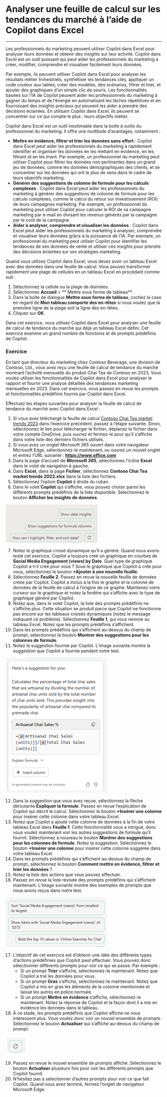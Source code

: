 # Analyser une feuille de calcul sur les tendances du marché à l’aide de Copilot dans Excel
---
Les professionnels du marketing peuvent utiliser Copilot dans Excel pour analyser leurs données et obtenir des insights sur leur activité. Copilot dans Excel est un outil puissant qui peut aider les professionnels du marketing à créer, modifier, comprendre et visualiser facilement leurs données.

Par exemple, ils peuvent utiliser Copilot dans Excel pour analyser les résultats métier trimestriels, synthétiser les tendances clés, appliquer un code couleur aux tables, créer des modèles, des scénarios, filtrer et trier, et ajouter des graphiques d’un simple clic de souris. Les fonctionnalités basées sur l’IA de Copilot peuvent aider les professionnels du marketing à gagner du temps et de l’énergie en automatisant les tâches répétitives et en fournissant des insights précieux qui peuvent les aider à prendre des décisions éclairées. En utilisant Copilot dans Excel, ils peuvent se concentrer sur ce qui compte le plus : leurs objectifs métier.

Copilot dans Excel est un outil inestimable dans la boîte à outils du professionnel du marketing. Il offre une multitude d’avantages, notamment :

 -  **Mettre en évidence, filtrer et trier les données sans effort** : Copilot dans Excel peut aider les professionnels du marketing à rapidement identifier et organiser les données en les mettant en évidence, en les filtrant et en les triant. Par exemple, un professionnel du marketing peut utiliser Copilot pour filtrer les données non pertinentes dans un grand jeu de données, comme les données démographiques des clients, et se concentrer sur les données qui ont le plus de sens dans le cadre de leurs objectifs marketing.
 -  **Générer des suggestions de colonne de formule pour les calculs complexes** : Copilot dans Excel peut aider les professionnels du marketing à générer des suggestions de colonne de formule pour les calculs complexes, comme le calcul du retour sur investissement (ROI) de leurs campagnes marketing. Par exemple, un professionnel du marketing peut utiliser Copilot pour calculer le ROI de sa campagne marketing par e-mail en divisant les revenus générés par la campagne par le coût de la campagne.
 -  **Aider à analyser, comprendre et visualiser les données** : Copilot dans Excel peut aider les professionnels du marketing à analyser, comprendre et visualiser leurs données grâce à la puissance de l’IA. Par exemple, un professionnel du marketing peut utiliser Copilot pour identifier les tendances de ses données de vente et utiliser ces insights pour prendre des décisions éclairées sur ses stratégies marketing.

Quand vous utilisez Copilot dans Excel, vous devez avoir un tableau Excel avec des données dans une feuille de calcul. Vous pouvez transformer rapidement une plage de cellules en un tableau Excel en procédant comme suit :

1.  Sélectionnez la cellule ou la plage de données.
2.  Sélectionnez **Accueil** &gt; ** Mettre sous forme de tableau**.
3.  Dans la boîte de dialogue **Mettre sous forme de tableau**, cochez la case en regard de **Mon tableau comporte des en-têtes** si vous voulez que la première ligne de la plage soit la ligne des en-têtes.
4.  Cliquez sur **OK**.

Dans cet exercice, vous utilisez Copilot dans Excel pour analyser une feuille de calcul de tendance du marché qui déjà un tableau Excel défini. Cet exercice examine un grand nombre de fonctions et de prompts prédéfinis de Copilot.<br>

### Exercice

En tant que directeur du marketing chez Contoso Beverage, une division de Contoso, Ltd., vous avez reçu une feuille de calcul de tendance du marché montrant l’activité mensuelle du produit Chai Tea de Contoso en 2023. Vous voulez utiliser les fonctionnalités de Copilot dans Excel pour analyser le rapport et fournir une analyse détaillée des tendances marketing mensuelles en 2023. Dans cet exercice, vous passez en revue les prompts et fonctionnalités prédéfinis fournis par Copilot dans Excel.

Effectuez les étapes suivantes pour analyser la feuille de calcul de tendance du marché avec Copilot dans Excel :

1.  Si vous avez téléchargé la feuille de calcul [Contoso Chai Tea market trends 2023](https://go.microsoft.com/fwlink/?linkid=2268822) dans l’exercice précédent, passez à l’étape suivante. Sinon, sélectionnez le lien pour télécharger le fichier, déplacez le fichier dans votre compte OneDrive, puis ouvrez et fermez-le pour qu’il s’affiche dans votre liste des derniers fichiers utilisés.
2.  Si vous avez un onglet Microsoft 365 ouvert dans votre navigateur Microsoft Edge, sélectionnez-le maintenant, ou ouvrez un nouvel onglet et entrez l’URL suivante : **https://www.office.com**
3.  Dans la page d’accueil de **Microsoft 365**, sélectionnez l’icône **Excel** dans le volet de navigation à gauche.
4.  Dans **Excel**, dans la page **Fichier**, sélectionnez **Contoso Chai Tea market trends 2023.xlsx** dans la liste des fichiers.
5.  Sélectionnez l’option **Copilot** à droite du ruban.
6.  Dans le volet **Copilot** qui s’affiche, vous pouvez choisir parmi les différents prompts prédéfinis de la liste disponible. Sélectionnez le bouton **Afficher les insights de données**.
    
  ![Capture d’écran montrant les prompts prédéfinis dans le volet Copilot.](../media/copilot-excel-prompts-fb96f587.png)
    
7.  Notez le graphique croisé dynamique qu’il a généré. Quand nous avons testé cet exercice, Copilot a toujours créé un graphique en courbes de **Social Media Engagement (views) by Date**. Quel type de graphique Copilot a-t-il créé pour vous ? Sous le graphique que Copilot a créé pour vous, sélectionnez le bouton **+Ajouter à une nouvelle feuille**.
8.  Sélectionnez **Feuille 2**. Passez en revue la nouvelle feuille de données créée par Copilot. Copilot a inclus à la fois le graphe et la colonne de données de la feuille de calcul à l’origine de ce graphe. Maintenez votre curseur sur le graphique et notez la fenêtre qui s’affiche avec le type de graphique généré par Copilot.
9.  Notez que, dans le volet Copilot, la liste des prompts prédéfinis ne s’affiche plus. Cette situation se produit parce que Copilot ne fonctionne pas encore sur les tableaux croisés dynamiques (notez le message indiquant ce problème). Sélectionnez **Feuille 1**, qui vous renvoie au tableau Excel. Notez que les prompts prédéfinis s’affichent.
10. Dans les prompts prédéfinis qui s’affichent au-dessus du champ de prompt, sélectionnez le bouton **Montrer des suggestions pour les colonnes de formule**.
11. Notez la suggestion fournie par Copilot. L’image suivante montre la suggestion que Copilot a fournie pendant notre test.
    
   ![Capture d’écran montrant une suggestion Copilot impliquant les ventes d’Artisanal Chai.](../media/copilot-excel-suggestion-artisanal-63acef26.png)
    
12. Dans la suggestion que vous avez reçue, sélectionnez la flèche déroulante **Expliquer la formule**. Passez en revue l’explication de Copilot qui décrit le calcul. Sélectionnez le bouton **+Insérer une colonne** pour insérer cette colonne dans votre tableau Excel.
13. Notez que Copilot a ajouté cette colonne de données à la fin de votre tableau Excel dans **Feuille 1**. Cette fonctionnalité vous a intrigué, donc vous voulez maintenant voir les autres suggestions de formule qu’il fournit. Sélectionnez à nouveau le bouton **Montrer des suggestions pour les colonnes de formule**. Notez la suggestion. Sélectionnez le bouton **+Insérer une colonne** pour insérer cette colonne suggérée dans votre tableau Excel.
14. Dans les prompts prédéfinis qui s’affichent au-dessus du champ de prompt, sélectionnez le bouton **Comment mettre en évidence, filtrer et trier les données** ?.
15. Notez la liste des actions que vous pouvez effectuer.
16. Passez en revue la liste révisée des prompts prédéfinis qui s’affichent maintenant. L’image suivante montre des exemples de prompts que nous avons reçus dans notre test.
    
   ![Capture d’écran montrant différents prompts de données prédéfinis, comme le tri, la mise en gras et montrant des éléments spécifiques.](../media/copilot-excel-data-prompts-a5b3d933.png)
    
17. L’objectif de cet exercice est d’obtenir une idée des différents types d’actions prédéfinies que Copilot peut effectuer. Vous pouvez donc sélectionner différents prompts pour voir ce qui se passe. Par exemple :
     -  Si un prompt **Trier** s’affiche, sélectionnez-le maintenant. Notez que Copilot a trié les données pour vous.
     -  Si un prompt **Gras** s’affiche, sélectionnez-le maintenant. Notez que Copilot a mis en gras les éléments de la colonne mentionnée et laissé les autres en police normale.
     -  Si un prompt **Mettre en évidence** s’affiche, sélectionnez-le maintenant. Notez la réponse de Copilot et la façon dont il a mis en évidence les données dans le tableau.
18. À ce stade, les prompts prédéfinis que Copilot affiche ne vous intéressent plus. Vous voulez donc voir un nouvel ensemble de prompts. Sélectionnez le bouton **Actualiser** qui s’affiche au-dessus du champ de prompt.
    
   ![Capture d’écran montrant le bouton Actualiser le prompt.](../media/copilot-excel-refresh-prompt-icon-3e82c059.png)
    
    
19. Passez en revue le nouvel ensemble de prompts affiché. Sélectionnez le bouton **Actualiser** plusieurs fois pour voir les différents prompts que Copilot fournit.
20. N’hésitez pas à sélectionner d’autres prompts pour voir ce que fait Copilot. Quand vous avez terminé, fermez l’onglet de navigateur Microsoft Edge.
